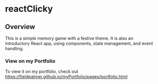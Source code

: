 # reactClicky

## Overview

This is a simple memory game with a festive theme. It is also an introductory React app, using components, state management, and event handling. 

### View on my Portfolio

To view it on my portfolio, check out https://fieldpalmer.github.io/myPortfolio/pages/portfolio.html
